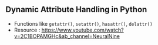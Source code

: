 ## Dynamic Attribute Handling in Python

- Functions like `getattr()`, `setattr()`, `hasattr()`, `delattr()`
- Resource : https://www.youtube.com/watch?v=2C1BOPAMGHc&ab_channel=NeuralNine 